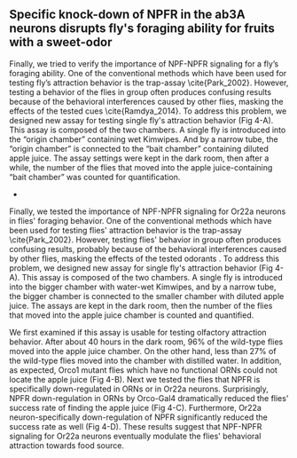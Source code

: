 ## Specific knock-down of NPFR in the ab3A neurons disrupts fly's foraging ability for fruits with a sweet-odor

Finally, we tried to verify the importance of NPF-NPFR signaling for a fly’s foraging ability. One of the conventional methods which have been used for testing fly’s attraction behavior is the trap-assay \cite{Park_2002}. However, testing a behavior of the flies in group often produces confusing results because of the behavioral interferences caused by other flies, masking the effects of the tested cues \cite{Ramdya_2014}. To address this problem, we designed new assay for testing single fly's attraction behavior (Fig 4-A). This assay is composed of the two chambers. A single fly is introduced into the “origin chamber” containing wet Kimwipes. And by a narrow tube, the “origin chamber” is connected to the “bait chamber” containing diluted apple juice. The assay settings were kept in the dark room, then after a while, the number of the flies that moved into the apple juice-containing “bait chamber” was counted for quantification.

-

Finally, we tested the importance of NPF-NPFR signaling for Or22a neurons in flies' foraging behavior.
One of the conventional methods which have been used for testing flies' attraction behavior is the trap-assay \cite{Park_2002}.
However, testing flies' behavior in group often produces confusing results, probably because of the behavioral interferences caused by other flies, masking the effects of the tested odorants .
To address this problem, we designed new assay for single fly's attraction behavior (Fig 4-A).
This assay is composed of the two chambers.
A single fly is introduced into the bigger chamber with water-wet Kimwipes, and by a narrow tube, the bigger chamber is connected to the smaller chamber with diluted apple juice.
The assays are kept in the dark room, then the number of the flies that moved into the apple juice chamber is counted and quantified.

We first examined if this assay is usable for testing olfactory attraction behavior.
After about 40 hours in the dark room, 96% of the wild-type flies moved into the apple juice chamber.
On the other hand, less than 27% of the wild-type flies moved into the chamber with distilled water.
In addition, as expected, Orco1 mutant flies which have no functional ORNs could not locate the apple juice (Fig 4-B).
Next we tested the flies that NPFR is specifically down-regulated in ORNs or in Or22a neurons.
Surprisingly, NPFR down-regulation in ORNs by Orco-Gal4 dramatically reduced the flies' success rate of finding the apple juice (Fig 4-C).
Furthermore, Or22a neuron-specifically down-regulation of NPFR significantly reduced the success rate as well (Fig 4-D).
These results suggest that NPF-NPFR signaling for Or22a neurons eventually modulate the flies' behavioral attraction towards food source.

